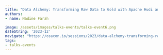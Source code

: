 ```yaml
---
title: "Data Alchemy: Transforming Raw Data to Gold with Apache Hudi and DBT"
authors:
- name: Nadine Farah

image: /assets/images/talks-events/talks-event6.png
dateString: '2023-12'
navigate: "https://osacon.io/sessions/2023/data-alchemy-transforming-raw-data-to-gold-with-apache-hudi-and-dbt/"
tags:
- talks-events
---
```

